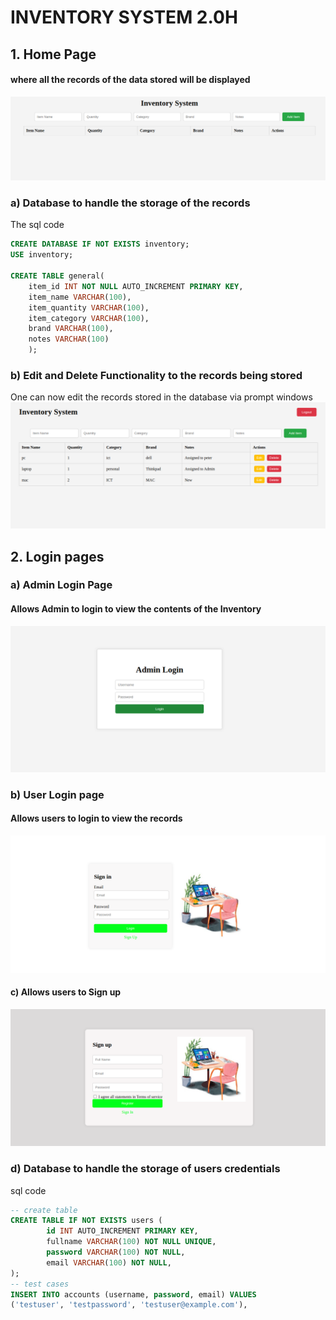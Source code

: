 # INVENTORY SYSTEM 2.0H

## 1. Home Page

#### where all the records of the data stored will be displayed
![Home pic](https://github.com/peterodero561/InventorySystem2/blob/main/static/images/home.png)

### a) Database to handle the storage of the records
The sql code
```sql
CREATE DATABASE IF NOT EXISTS inventory;
USE inventory;

CREATE TABLE general(
	item_id INT NOT NULL AUTO_INCREMENT PRIMARY KEY,
	item_name VARCHAR(100),
	item_quantity VARCHAR(100),
	item_category VARCHAR(100),
	brand VARCHAR(100),
	notes VARCHAR(100)
	);
```

### b) Edit and Delete Functionality to the records  being stored
One can now edit the records stored in the database via prompt windows
![home page3](https://github.com/peterodero561/InventorySystem2/blob/main/static/images/home3.png)


## 2. Login pages

### a) Admin Login Page
#### Allows Admin to login to view the contents of the Inventory
![Login page](https://github.com/peterodero561/InventorySystem2/blob/main/static/images/login.png)

### b) User Login page
#### Allows users to login to view the records
![Sign In page](https://github.com/peterodero561/InventorySystem2/blob/main/static/images/signin.png)

#### c) Allows users to Sign up
![Sign UP page](https://github.com/peterodero561/InventorySystem2/blob/main/static/images/signup.png)

### d) Database to handle the storage of users credentials
sql code
```sql
-- create table
CREATE TABLE IF NOT EXISTS users (
        id INT AUTO_INCREMENT PRIMARY KEY,
        fullname VARCHAR(100) NOT NULL UNIQUE,
        password VARCHAR(100) NOT NULL,
        email VARCHAR(100) NOT NULL,
);
-- test cases
INSERT INTO accounts (username, password, email) VALUES
('testuser', 'testpassword', 'testuser@example.com'),
```
